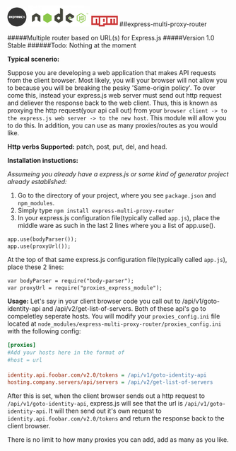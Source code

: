![alt text](https://raw.githubusercontent.com/dman777/icons/master/express.jpg)        ![alt text](https://raw.githubusercontent.com/dman777/icons/master/node.jpg)        ![alt text](https://raw.githubusercontent.com/dman777/icons/master/npm.jpg)
##express-multi-proxy-router

#####Multiple router based on URL(s) for Express.js
#####Version 1.0 Stable
######Todo: Nothing at the moment

**Typical scenerio:**

Suppose you are developing a web application that makes API requests from the client browser. Most likely, you will your browser will not allow you to because you will be breaking the pesky 'Same-origin policy'. To over come this, instead your express.js web server must send out http request and deliever the response back to the web client. Thus, this is known as proxying the http request(your api call out) from your `browser client -> to the express.js web server -> to the new host`. This module will allow you to do this. In addition, you can use as many proxies/routes as you would like.

**Http verbs Supported:**
patch, post, put, del, and head.


**Installation instuctions:**

*Assumeing you already have a express.js or some kind of generator project already established:*

1. Go to the directory of your project, where you see `package.json` and `npm_modules`.
2. Simply type `npm install express-multi-proxy-router`
3. In your express.js configuration file(typically called `app.js`), place the middle ware as such in the last 2 lines where you a list of app.use().
```
app.use(bodyParser());
app.use(proxyUrl());
``` 
At the top of that same express.js configuration file(typically called `app.js`), place these 2 lines:
```
var bodyParser = require("body-parser");
var proxyUrl = require("proxies_express_module"); 
```

**Usage:**
Let's say in your client browser code you call out to /api/v1/goto-identity-api and /api/v2/get-list-of-servers. Both of these api's go to compeletley seperate hosts. You will modify your `proxies_config.ini` file located at `node_modules/express-multi-proxy-router/proxies_config.ini` with the following config:

```ini
[proxies]
#Add your hosts here in the format of 
#host = url

identity.api.foobar.com/v2.0/tokens = /api/v1/goto-identity-api
hosting.company.servers/api/servers = /api/v2/get-list-of-servers
```
After this is set, when the client browser sends out a http request to `/api/v1/goto-identity-api`, express.js will see that the url is `/api/v1/goto-identity-api`. It will then send out it's own request to `identity.api.foobar.com/v2.0/tokens` and return the response back to the client browser. 

There is no limit to how many proxies you can add, add as many as you like.


